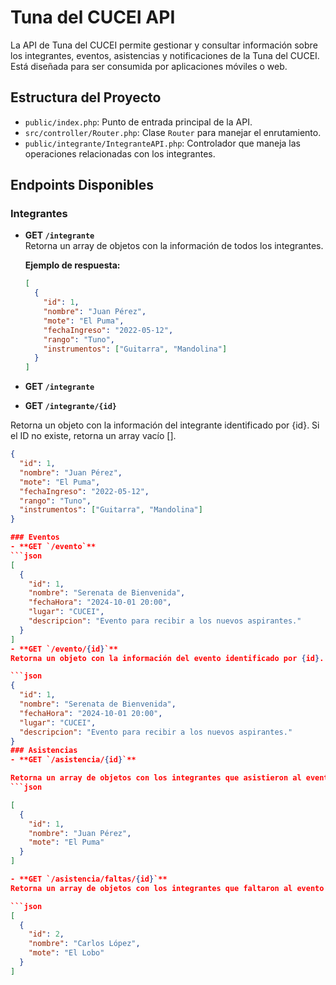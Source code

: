 # Tuna del CUCEI API

La API de Tuna del CUCEI permite gestionar y consultar información sobre los integrantes, eventos, asistencias y notificaciones de la Tuna del CUCEI. Está diseñada para ser consumida por aplicaciones móviles o web.

## Estructura del Proyecto

- `public/index.php`: Punto de entrada principal de la API.
- `src/controller/Router.php`: Clase `Router` para manejar el enrutamiento.
- `public/integrante/IntegranteAPI.php`: Controlador que maneja las operaciones relacionadas con los integrantes.

## Endpoints Disponibles

### Integrantes

- **GET `/integrante`**  
  Retorna un array de objetos con la información de todos los integrantes.

  **Ejemplo de respuesta:**
  ```json
  [
    {
      "id": 1,
      "nombre": "Juan Pérez",
      "mote": "El Puma",
      "fechaIngreso": "2022-05-12",
      "rango": "Tuno",
      "instrumentos": ["Guitarra", "Mandolina"]
    }
  ]
- **GET `/integrante`**  
- **GET `/integrante/{id}`** 

Retorna un objeto con la información del integrante identificado por {id}. Si el ID no existe, retorna un array vacío [].
```json
{
  "id": 1,
  "nombre": "Juan Pérez",
  "mote": "El Puma",
  "fechaIngreso": "2022-05-12",
  "rango": "Tuno",
  "instrumentos": ["Guitarra", "Mandolina"]
}

### Eventos
- **GET `/evento`** 
```json
[
  {
    "id": 1,
    "nombre": "Serenata de Bienvenida",
    "fechaHora": "2024-10-01 20:00",
    "lugar": "CUCEI",
    "descripcion": "Evento para recibir a los nuevos aspirantes."
  }
]
- **GET `/evento/{id}`**
Retorna un objeto con la información del evento identificado por {id}. Si el ID no existe, retorna un array vacío [].

```json
{
  "id": 1,
  "nombre": "Serenata de Bienvenida",
  "fechaHora": "2024-10-01 20:00",
  "lugar": "CUCEI",
  "descripcion": "Evento para recibir a los nuevos aspirantes."
}
### Asistencias
- **GET `/asistencia/{id}`**

Retorna un array de objetos con los integrantes que asistieron al evento identificado por {id}. Si el evento no existe o no hay asistencias, retorna un array vacío [].
```json

[
  {
    "id": 1,
    "nombre": "Juan Pérez",
    "mote": "El Puma"
  }
]

- **GET `/asistencia/faltas/{id}`**
Retorna un array de objetos con los integrantes que faltaron al evento identificado por {id}. Si el evento no existe o no hay faltas, retorna un array vacío [].

```json
[
  {
    "id": 2,
    "nombre": "Carlos López",
    "mote": "El Lobo"
  }
]
